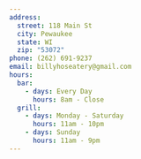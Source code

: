 ```yaml
---
address:
  street: 118 Main St
  city: Pewaukee
  state: WI
  zip: "53072"
phone: (262) 691-9237
email: billyhoseatery@gmail.com
hours:
  bar:
    - days: Every Day
      hours: 8am - Close
  grill:
    - days: Monday - Saturday
      hours: 11am - 10pm
    - days: Sunday
      hours: 11am - 9pm
---
```

